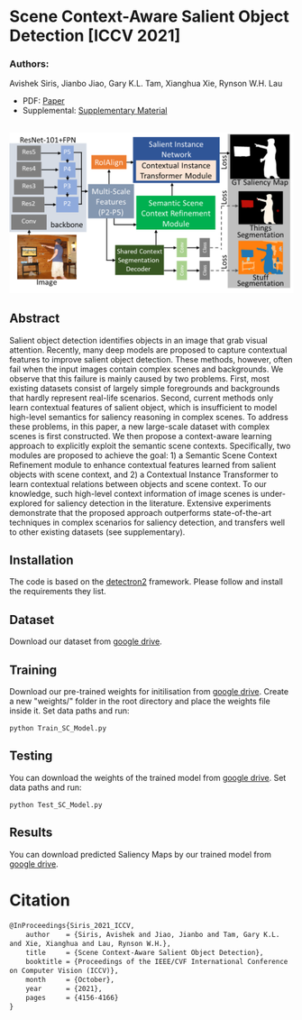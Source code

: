 # Scene Context-Aware Salient Object Detection [ICCV 2021]

### Authors:
Avishek Siris, Jianbo Jiao, Gary K.L. Tam, Xianghua Xie, Rynson W.H. Lau

+ PDF: [Paper](https://openaccess.thecvf.com/content/ICCV2021/papers/Siris_Scene_Context-Aware_Salient_Object_Detection_ICCV_2021_paper.pdf)
+ Supplemental: [Supplementary Material](https://openaccess.thecvf.com/content/ICCV2021/supplemental/Siris_Scene_Context-Aware_Salient_ICCV_2021_supplemental.pdf)

##
<p align="center">
<img src="https://github.com/SirisAvishek/Scene_Context_Aware_Saliency/blob/main/model_overview.jpg" width="800"/>
</p>

## Abstract
Salient object detection identifies objects in an image that grab visual attention. Recently, many deep models are proposed to capture contextual features to improve salient object detection. These methods, however, often fail when the input images contain complex scenes and backgrounds. We observe that this failure is mainly caused by two problems. First, most existing datasets consist of largely simple foregrounds and backgrounds that hardly represent real-life scenarios. Second, current methods only learn contextual features of salient object, which is insufficient to model high-level semantics for saliency reasoning in complex scenes. To address these problems, in this paper, a new large-scale dataset with complex scenes is first constructed. We then propose a context-aware learning approach to explicitly exploit the semantic scene contexts. Specifically, two modules are proposed to achieve the goal: 1) a Semantic Scene Context Refinement module to enhance contextual features learned from salient objects with scene context, and 2) a Contextual Instance Transformer to learn contextual relations between objects and scene context. To our knowledge, such high-level context information of image scenes is under-explored for saliency detection in the literature. Extensive experiments demonstrate that the proposed approach outperforms state-of-the-art techniques in complex scenarios for saliency detection, and transfers well to other existing datasets (see supplementary).

## Installation
The code is based on the [detectron2](https://github.com/facebookresearch/detectron2) framework. Please follow and install the requirements they list.

## Dataset
Download our dataset from [google drive](https://drive.google.com/file/d/1x7y-mzFZhIKrLsL-CPNs4xrhanWxW030/view?usp=sharing).

## Training 
Download our pre-trained weights for initilisation from [google drive](https://drive.google.com/file/d/1vLbX6dOj_XHw2RfuKgqKA54feRvsRwiE/view?usp=sharing). Create a new "weights/" folder in the root directory and place the weights file inside it.
Set data paths and run:
```
python Train_SC_Model.py 
```

## Testing
You can download the weights of the trained model from [google drive](https://drive.google.com/file/d/1jpLDVIdwP5gjO0RQlm81Zlhg21u515xj/view?usp=sharing).
Set data paths and run:
```
python Test_SC_Model.py
```

## Results
You can download predicted Saliency Maps by our trained model from [google drive](https://drive.google.com/file/d/106bk6X5NYVCorbu91MQ8z0KjkWj8MkVz/view?usp=sharing).

# Citation
```
@InProceedings{Siris_2021_ICCV,
    author    = {Siris, Avishek and Jiao, Jianbo and Tam, Gary K.L. and Xie, Xianghua and Lau, Rynson W.H.},
    title     = {Scene Context-Aware Salient Object Detection},
    booktitle = {Proceedings of the IEEE/CVF International Conference on Computer Vision (ICCV)},
    month     = {October},
    year      = {2021},
    pages     = {4156-4166}
}
```
